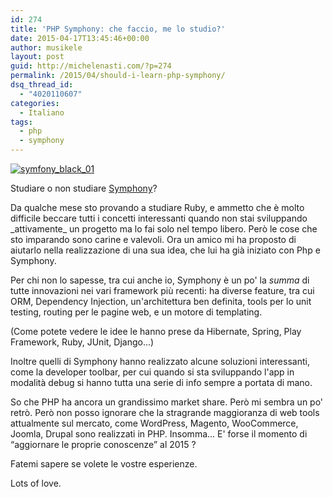 ```yaml
---
id: 274
title: 'PHP Symphony: che faccio, me lo studio?'
date: 2015-04-17T13:45:46+00:00
author: musikele
layout: post
guid: http://michelenasti.com/?p=274
permalink: /2015/04/should-i-learn-php-symphony/
dsq_thread_id:
  - "4020110607"
categories:
  - Italiano
tags:
  - php
  - symphony
---
```

[<img class="alignleft wp-image-275 size-medium" src="https://i0.wp.com/michelenasti.com/wp-content/uploads/2015/04/symfony_black_01-300x103.png?fit=300%2C103" alt="symfony_black_01" srcset="https://i1.wp.com/michelenasti.com/wp-content/uploads/2015/04/symfony_black_01.png?resize=300%2C103 300w, https://i1.wp.com/michelenasti.com/wp-content/uploads/2015/04/symfony_black_01.png?w=951 951w" sizes="(max-width: 300px) 100vw, 300px" data-recalc-dims="1" />](https://i1.wp.com/michelenasti.com/wp-content/uploads/2015/04/symfony_black_01.png)

Studiare o non studiare [Symphony](http://symfony.com/)?

Da qualche mese sto provando a studiare Ruby, e ammetto che è molto difficile beccare tutti i concetti interessanti quando non stai sviluppando \_attivamente\_ un progetto ma lo fai solo nel tempo libero. Però le cose che sto imparando sono carine e valevoli. Ora un amico mi ha proposto di aiutarlo nella realizzazione di una sua idea, che lui ha già iniziato con Php e Symphony.

Per chi non lo sapesse, tra cui anche io, Symphony è un po' la _summa_ di tutte innovazioni nei vari framework più recenti: ha diverse feature, tra cui ORM, Dependency Injection, un'architettura ben definita, tools per lo unit testing, routing per le pagine web, e un motore di templating.

(Come potete vedere le idee le hanno prese da Hibernate, Spring, Play Framework, Ruby, JUnit, Django...)

Inoltre quelli di Symphony hanno realizzato alcune soluzioni interessanti, come la developer toolbar, per cui quando si sta sviluppando l'app in modalità debug si hanno tutta una serie di info sempre a portata di mano.

So che PHP ha ancora un grandissimo market share. Però mi sembra un po' retrò. Però non posso ignorare che la stragrande maggioranza di web tools attualmente sul mercato, come WordPress, Magento, WooCommerce, Joomla, Drupal sono realizzati in PHP. Insomma... E' forse il momento di &#8220;aggiornare le proprie conoscenze&#8221; al 2015 ?

Fatemi sapere se volete le vostre esperienze.

Lots of love.